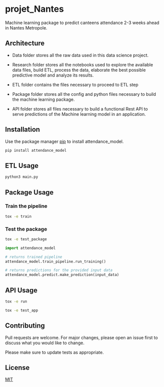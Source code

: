 
# projet_Nantes

Machine learning package to predict canteens attendance 2-3 weeks ahead in Nantes Metropole.

## Architecture

- Data folder stores all the raw data used in this data science project.

- Research folder stores all the notebooks used to explore the available data files, build ETL, process the data, elaborate the best possible predictive model and analyze its results.

- ETL folder contains the files necessary to proceed to ETL step

- Package folder stores all the config and python files necessary to build the machine learning package.

- API folder stores all files necessary to build a functional Rest API to serve predictions of the Machine learning model in an application.



## Installation

Use the package manager [pip](https://pip.pypa.io/en/stable/) to install attendance_model.

```bash
pip install attendance_model
```

## ETL Usage

```bash
python3 main.py
```

## Package Usage

### Train the pipeline
```bash
tox -e train
```

### Test the package
```bash
tox -e test_package
```

```python
import attendance_model

# returns trained pipeline
attendance_model.train_pipeline.run_training()

# returns predictions for the provided input data
attendance_model.predict.make_prediction(input_data)
```

## API Usage

```bash
tox -e run
```

```bash
tox -e test_app
```

## Contributing
Pull requests are welcome. For major changes, please open an issue first to discuss what you would like to change.

Please make sure to update tests as appropriate.

## License
[MIT](https://choosealicense.com/licenses/mit/)
